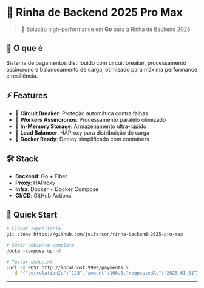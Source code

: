 # 🏁 Rinha de Backend 2025 Pro Max

> 🚀 Solução high-performance em **Go** para a Rinha de Backend 2025

## 🎯 O que é

Sistema de pagamentos distribuído com circuit breaker, processamento assíncrono e balanceamento de carga, otimizado para máxima performance e resiliência.

## ⚡ Features

- 🔄 **Circuit Breaker**: Proteção automática contra falhas
- 🧵 **Workers Assíncronos**: Processamento paralelo otimizado  
- 💾 **In-Memory Storage**: Armazenamento ultra-rápido
- 🔀 **Load Balancer**: HAProxy para distribuição de carga
- 🐳 **Docker Ready**: Deploy simplificado com containers

## 🛠️ Stack

- **Backend**: Go + Fiber
- **Proxy**: HAProxy
- **Infra**: Docker + Docker Compose
- **CI/CD**: GitHub Actions

## 🚀 Quick Start

```bash
# Clonar repositório
git clone https://github.com/jeiferson/rinha-backend-2025-pro-max

# Subir ambiente completo
docker-compose up -d

# Testar endpoint
curl -X POST http://localhost:9999/payments \
  -d '{"correlationId":"123","amount":100.0,"requestedAt":"2025-01-01T10:00:00Z"}'
```

---